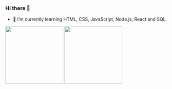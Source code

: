 ### Hi there 👋

- 🌱 I’m currently learning HTML, CSS, JavaScript, Node.js, React and SQL.

<img height="180em" src="https://github-readme-stats.vercel.app/api?username=marinapsvreis&show_icons=true&theme=tokyonight&include_all_commits=true&count_private=true"/>
 <img height="180em" src="https://github-readme-stats.vercel.app/api/top-langs/?username=marinapsvreis&layout=compact&langs_count=7&theme=tokyonight"/>
